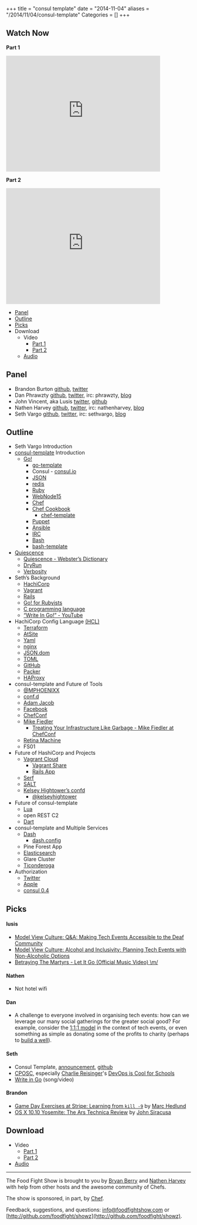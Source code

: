+++
title = "consul template"
date = "2014-11-04"
aliases = "/2014/11/04/consul-template"
Categories = []
+++

Watch Now
---------

**Part 1**
<iframe width="420" height="315" src="http://www.youtube.com/embed/_0tULKMoiCA" frameborder="0" allowfullscreen></iframe>

**Part 2**
<iframe width="420" height="315" src="http://www.youtube.com/embed/1NWzF4TTQnU" frameborder="0" allowfullscreen></iframe>

* [Panel](http://foodfightshow.org/2014/11/consul-template.html#panel)
* [Outline](http://foodfightshow.org/2014/11/consul-template.html#outline)
* [Picks](http://foodfightshow.org/2014/11/consul-template.html#picks)
* Download
  * Video
    * [Part 1](https://www.youtube.com/watch?v=_0tULKMoiCA)
    * [Part 2](https://www.youtube.com/watch?v=1NWzF4TTQnU)
  * [Audio](http://traffic.libsyn.com/foodfight/FoodFightShow84-ConsulTemplate.mp3)

<!-- more --> 
Panel<a name="panel"></a>
-----
* Brandon Burton [github](http://github.com/solarce), [twitter](https://twitter.com/solarce)
* Dan Phrawzty [github](https://github.com/phrawzty), [twitter](https://twitter.com/phrawzty), irc: phrawzty, [blog](https://www.dark.ca/)
* John Vincent, aka Lusis [twitter](https://twitter.com/#!/lusis), [github](https://github.com/lusis)
* Nathen Harvey [github](http://github.com/nathenharvey), [twitter](http://twitter.com/nathenharvey), irc: nathenharvey, [blog](http://nathenharvey.com)
* Seth Vargo [github](https://github.com/sethvargo), [twitter](https:/twitter.com/sethvargo), irc: sethvargo, [blog](https://sethvargo.com)


Outline<a name="outline"></a>
-------

* Seth Vargo Introduction
* [consul-template](https://www.hashicorp.com/) Introduction
  * [Go!](http://go.aopphp.com)
    * [go-template](https://github.com/blalor/go-template)
	* Consul - [consul.io](https://consul.io)
	* [JSON](http://json.org)
	* [redis](http://json.org)
	* [Ruby](http://www.ruby-lang.org)
	* [WebNode15](http://us.webnode.com/)
	* [Chef](https://www.getchef.com/chef/)
    * [Chef Cookbook](https://supermarket.getchef.com/cookbooks-directory)
      * [chef-template](https://supermarket.getchef.com/cookbooks-directory)
	* [Puppet](http://puppetlabs.com/)
	* [Ansible](http://www.ansible.com/home)
	* [IRC](http://www.irc.org/)
	* [Bash](http://www.gnu.org/software/bash/)
    * [bash-template](https://github.com/thcipriani/bashtemplate)
* [Quiescence](http://en.wikipedia.org/wiki/Quiesce)
	* [Quiescence - Webster’s Dictionary](http://dictionary.reference.com/browse/quiescence?s=ts)
	* [DryRun](https://github.com/dessolator/DryRun)
	* [Verbosity](https://github.com/tlevine/verbosity)
* Seth’s Background
	* [HachiCorp](https://www.hashicorp.com/)
	* [Vagrant](https://www.vagrantup.com/)
	* [Rails](http://rubyonrails.org/)
	* [Go! for Rubyists](http://www.sitepoint.com/go-rubyists/)
	* [C programming language](http://en.wikipedia.org/wiki/C_(programming_language))
	* [“Write In Go!” - YouTube](https://www.youtube.com/watch?v=LJvEIjRBSDA)
* HachiCorp Config Language [(HCL)](https://github.com/hashicorp/hcl)
	* [Terraform](https://www.terraform.io/)
	* [AtSite](http://atsiteinc.com/)
	* [Yaml](http://yaml.org/)
	* [nginx](http://nginx.org/)
	* [JSON.dom](https://github.com/toddself/jsondom)
	* [TOML](https://github.com/toml-lang/toml)
    * [GitHub](https://github.com/)
	* [Packer](https://www.packer.io/)
  * [HAProxy](http://www.haproxy.org/)
* consul-template and Future of Tools
	* [@MPHOENIXX](https://twitter.com/MPHOENIXX)
	* [conf.d](https://github.com/Atha/update-conf.d)
	* [Adam Jacob](https://twitter.com/adamhjk)
	* [Facebook](https://www.facebook.com/)
	* [ChefConf](http://chefconf.opscode.com/chefconf/)
    * [Mike Fiedler](https://twitter.com/mikefiedler)
		 * [Treating Your Infrastructure Like Garbage - Mike Fiedler at ChefConf](https://www.getchef.com/blog/chefconf-talks/treating-your-infrastructure-like-garbage-mike-fiedler/)
	* [Retina Machine](http://www.fhmachinery.com/inspect/4469.htm)
	* FS01
* Future of HashiCorp and Projects
	* [Vagrant Cloud](https://vagrantcloud.com/)
		* [Vagrant Share](http://www.vagrantup.com/blog/feature-preview-vagrant-1-5-share.html)
		* [Rails App](http://railsapps.github.io/)
	* [Serf](https://serfdom.io/)
	* [SALT](http://saltsoftware.com/)
	* [Kelsey Hightower’s confd](https://github.com/kelseyhightower/confd)
		* [@kelseyhightower](https://twitter.com/kelseyhightower)
* Future of consul-template
	* [Lua](http://www.lua.org/)
	* open REST C2
	* [Dart](http://www.dartjs.com/)
* consul-template and Multiple Services
	* [Dash](https://github.com/Dash-Industry-Forum/dash.js/wiki)
		* [dash.config](https://github.com/Dash-Industry-Forum/dash.js/search?utf8=%E2%9C%93&q=dash.config&type=Code)
	* Pine Forest App
	* [Elasticsearch](http://www.elasticsearch.org/)
	* Glare Cluster
	* [Ticonderoga](https://github.com/alanbsmith/big_t)
* Authorization
	* [Twitter](https://twitter.com/)
	* [Apple](http://www.apple.com/)
	* [consul 0.4](https://www.hashicorp.com/blog/consul-0-4.html)

Picks<a name="picks"></a>
-----

#### lusis  

- [Model View Culture: Q&A: Making Tech Events Accessible to the Deaf Community](https://modelviewculture.com/pieces/qa-making-tech-events-accessible-to-the-deaf-community)
- [Model View Culture: Alcohol and Inclusivity: Planning Tech Events with Non-Alcoholic Options](https://modelviewculture.com/pieces/alcohol-and-inclusivity-planning-tech-events-with-non-alcoholic-options)
- [Betraying The Martyrs - Let It Go (Official Music Video) \m/](https://www.youtube.com/watch?v=HtkGluLhnGU)

#### Nathen
- Not hotel wifi

#### Dan
- A challenge to everyone involved in organising tech events: how can we leverage our many social gatherings for the greater social good?  For example, consider the [1:1:1 model](http://www.salesforcefoundation.org/about-us/sharethemodel/) in the context of tech events, or even something as simple as donating some of the profits to charity (perhaps to [build a well](http://mindweather.com/2014/09/18/how-devopsdays-nyc-built-a-well-for-a-village-in-cambodia-a-devopswater-update/)).

#### Seth
- Consul Template, [announcement](https://www.hashicorp.com/blog/introducing-consul-template.html), [github](https://github.com/hashicorp/consul-template)
- [CPOSC](http://cposc.org), especially [Charlie Reisinger](https://twitter.com/charlie3)'s [DevOps is Cool for Schools](http://lanyrd.com/2014/cposc/sdfpwm/)
- [Write in Go](https://www.youtube.com/watch?v=LJvEIjRBSDA) (song/video)

#### Brandon
- [Game Day Exercises at Stripe:
Learning from `kill -9`](https://stripe.com/blog/game-day-exercises-at-stripe) by [Marc Hedlund](https://twitter.com/marcprecipice)
- [OS X 10.10 Yosemite: The Ars Technica Review](http://arstechnica.com/apple/2014/10/os-x-10-10/) by [John Siracusa ](https://twitter.com/Siracusa)

Download
--------
* Video
  * [Part 1](https://www.youtube.com/watch?v=_0tULKMoiCA)
  * [Part 2](https://www.youtube.com/watch?v=1NWzF4TTQnU)
* [Audio](http://traffic.libsyn.com/foodfight/FoodFightShow84-ConsulTemplate.mp3)

<hr />

The Food Fight Show is brought to you by [Bryan Berry](https://twitter.com/bryanwb) and [Nathen Harvey](https://twitter.com/nathenharvey) with help from other hosts and the awesome community of Chefs.

The show is sponsored, in part, by [Chef](http://www.getchef.com).

Feedback, suggestions, and questions:  [info@foodfightshow.com](mailto:info@foodfightshow.com) or  [http://github.com/foodfight/showz](http://github.com/foodfight/showz).
